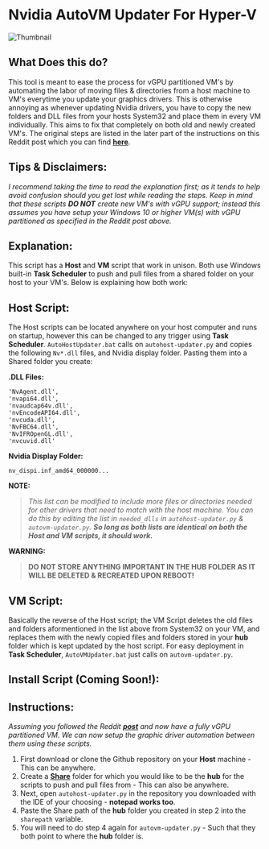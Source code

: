 # Nvidia AutoVM Updater For Hyper-V

![Thumbnail](https://lh3.googleusercontent.com/pw/AM-JKLVhskFWC9qPScinCU32KrVMTqTbMW1-06caQ69hVOHKMA88XeMfE1aNIK4FkQm_zs8Exk95kkVlREUroCPPIeUFpKi0y1WF7_jeXYjTf-n4g21oIV8VIMHCcnUqFAUN43koGy02YfDLxILv82bRCA8sHw=w1207-h894-no?authuser=0)

## What Does this do?
This tool is meant to ease the process for vGPU partitioned VM's by automating the labor of moving files & directories from a host machine to VM's everytime you update your graphics drivers. This is otherwise annoying as whenever updating Nvidia drivers, you have to copy the new folders and DLL files from your hosts System32 and place them in every VM individually. This aims to fix that completely on both old and newly created VM's. The original steps are listed in the later part of the instructions on this Reddit post which you can find [**here**](https://www.reddit.com/r/sysadmin/comments/jym8xz/gpu_partitioning_is_finally_possible_in_hyperv/).

## Tips & Disclaimers:
_I recommend taking the time to read the explanation first; as it tends to help avoid confusion should you get lost while reading the steps. Keep in mind that these scripts **DO NOT** create new VM's with vGPU support; instead this assumes you have setup your Windows 10 or higher VM(s) with vGPU partitioned as specified in the Reddit post above._

## Explanation:
This script has a **Host** and **VM** script that work in unison. Both use Windows built-in **Task Scheduler** to push and pull files from a shared folder on your host to your VM's. Below is explaining how both work:

## Host Script:
The Host scripts can be located anywhere on your host computer and runs on startup, however this can be changed to any trigger using **Task Scheduler**. `AutoHostUpdater.bat` calls on `autohost-updater.py` and copies the following `Nv*.dll` files, and Nvidia display folder. Pasting them into a Shared folder you create:

**.DLL Files:** 

    'NvAgent.dll', 
    'nvapi64.dll', 
    'nvaudcap64v.dll', 
    'nvEncodeAPI64.dll', 
    'nvcuda.dll',  
    'NvFBC64.dll', 
    'NvIFROpenGL.dll', 
    'nvcuvid.dll'

**Nvidia Display Folder:** 

    nv_dispi.inf_amd64_000000...

**NOTE:**

> _This list can be modified to include more files or directories needed for other drivers that need to match with the host machine. You can do this by editing the list in `needed_dlls` in `autohost-updater.py` & `autovm-updater.py`. **So long as both lists are identical on both the Host and VM scripts, it should work.**_

**WARNING:**

> **DO NOT STORE ANYTHING IMPORTANT IN THE HUB FOLDER AS IT WILL BE DELETED & RECREATED UPON REBOOT!**

## VM Script:
Basically the reverse of the Host script; the VM Script deletes the old files and folders aformentioned in the list above from System32 on your VM, and replaces them with the newly copied files and folders stored in your **hub** folder which is kept updated by the host script. For easy deployment in **Task Scheduler**, `AutoVMUpdater.bat` just calls on `autovm-updater.py`.

## Install Script (**Coming Soon!**):

## Instructions:
_Assuming you followed the Reddit [**post**](https://www.reddit.com/r/sysadmin/comments/jym8xz/gpu_partitioning_is_finally_possible_in_hyperv/) and now have a fully vGPU partitioned VM. We can now setup the graphic driver automation between them using these scripts._

1. First download or clone the Github repository on your **Host** machine - This can be anywhere.
2. Create a [**Share**](https://pureinfotech.com/setup-network-file-sharing-windows-10/) folder for which you would like to be the **hub** for the scripts to push and pull files from - This can also be anywhere.
3. Next, open `autohost-updater.py` in the repository you downloaded with the IDE of your choosing - **notepad works too**. 
4. Paste the Share path of the **hub** folder you created in step 2 into the `sharepath` variable.
5. You will need to do step 4 again for `autovm-updater.py` - Such that they both point to where the **hub** folder is.

